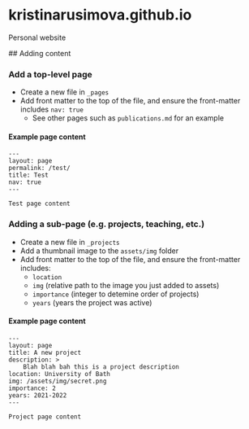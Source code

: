 # kristinarusimova.github.io
Personal website

## Adding content

### Add a top-level page

* Create a new file in `_pages`
* Add front matter to the top of the file, and ensure the front-matter includes `nav: true`
    * See other pages such as `publications.md` for an example

#### Example page content

```
---
layout: page
permalink: /test/
title: Test
nav: true
---

Test page content
```

### Adding a sub-page (e.g. projects, teaching, etc.)

* Create a new file in `_projects`
* Add a thumbnail image to the `assets/img` folder
* Add front matter to the top of the file, and ensure the front-matter includes:
    * `location`
    * `img` (relative path to the image you just added to assets)
    * `importance` (integer to detemine order of projects)
    * `years` (years the project was active) 

#### Example page content

```
---
layout: page
title: A new project
description: >
    Blah blah bah this is a project description
location: University of Bath
img: /assets/img/secret.png
importance: 2
years: 2021-2022
---

Project page content
```

